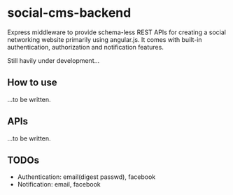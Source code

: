 social-cms-backend
==================

Express middleware to provide schema-less REST APIs for creating a social networking website primarily using angular.js. It comes with built-in authentication, authorization and notification features.

Still havily under development...

How to use
----------

...to be written.

APIs
----

...to be written.

TODOs
-----

* Authentication: email(digest passwd), facebook
* Notification: email, facebook
